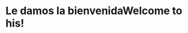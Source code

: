 # <a name="welcome-to-his"></a><span data-ttu-id="02420-101">Le damos la bienvenida</span><span class="sxs-lookup"><span data-stu-id="02420-101">Welcome to his!</span></span>